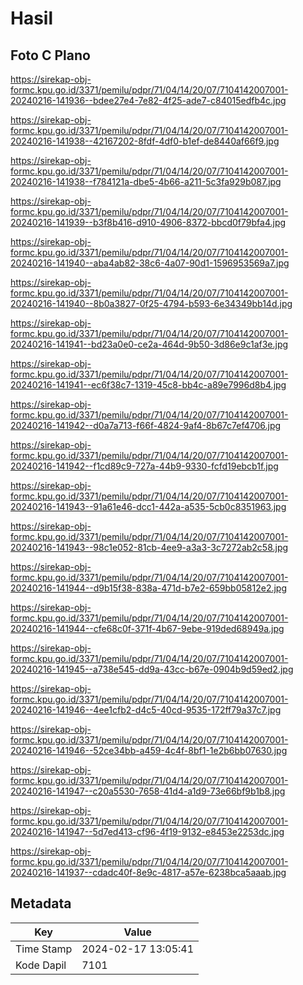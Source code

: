 # Hasil

## Foto C Plano

https://sirekap-obj-formc.kpu.go.id/3371/pemilu/pdpr/71/04/14/20/07/7104142007001-20240216-141936--bdee27e4-7e82-4f25-ade7-c84015edfb4c.jpg

https://sirekap-obj-formc.kpu.go.id/3371/pemilu/pdpr/71/04/14/20/07/7104142007001-20240216-141938--42167202-8fdf-4df0-b1ef-de8440af66f9.jpg

https://sirekap-obj-formc.kpu.go.id/3371/pemilu/pdpr/71/04/14/20/07/7104142007001-20240216-141938--f784121a-dbe5-4b66-a211-5c3fa929b087.jpg

https://sirekap-obj-formc.kpu.go.id/3371/pemilu/pdpr/71/04/14/20/07/7104142007001-20240216-141939--b3f8b416-d910-4906-8372-bbcd0f79bfa4.jpg

https://sirekap-obj-formc.kpu.go.id/3371/pemilu/pdpr/71/04/14/20/07/7104142007001-20240216-141940--aba4ab82-38c6-4a07-90d1-1596953569a7.jpg

https://sirekap-obj-formc.kpu.go.id/3371/pemilu/pdpr/71/04/14/20/07/7104142007001-20240216-141940--8b0a3827-0f25-4794-b593-6e34349bb14d.jpg

https://sirekap-obj-formc.kpu.go.id/3371/pemilu/pdpr/71/04/14/20/07/7104142007001-20240216-141941--bd23a0e0-ce2a-464d-9b50-3d86e9c1af3e.jpg

https://sirekap-obj-formc.kpu.go.id/3371/pemilu/pdpr/71/04/14/20/07/7104142007001-20240216-141941--ec6f38c7-1319-45c8-bb4c-a89e7996d8b4.jpg

https://sirekap-obj-formc.kpu.go.id/3371/pemilu/pdpr/71/04/14/20/07/7104142007001-20240216-141942--d0a7a713-f66f-4824-9af4-8b67c7ef4706.jpg

https://sirekap-obj-formc.kpu.go.id/3371/pemilu/pdpr/71/04/14/20/07/7104142007001-20240216-141942--f1cd89c9-727a-44b9-9330-fcfd19ebcb1f.jpg

https://sirekap-obj-formc.kpu.go.id/3371/pemilu/pdpr/71/04/14/20/07/7104142007001-20240216-141943--91a61e46-dcc1-442a-a535-5cb0c8351963.jpg

https://sirekap-obj-formc.kpu.go.id/3371/pemilu/pdpr/71/04/14/20/07/7104142007001-20240216-141943--98c1e052-81cb-4ee9-a3a3-3c7272ab2c58.jpg

https://sirekap-obj-formc.kpu.go.id/3371/pemilu/pdpr/71/04/14/20/07/7104142007001-20240216-141944--d9b15f38-838a-471d-b7e2-659bb05812e2.jpg

https://sirekap-obj-formc.kpu.go.id/3371/pemilu/pdpr/71/04/14/20/07/7104142007001-20240216-141944--cfe68c0f-371f-4b67-9ebe-919ded68949a.jpg

https://sirekap-obj-formc.kpu.go.id/3371/pemilu/pdpr/71/04/14/20/07/7104142007001-20240216-141945--a738e545-dd9a-43cc-b67e-0904b9d59ed2.jpg

https://sirekap-obj-formc.kpu.go.id/3371/pemilu/pdpr/71/04/14/20/07/7104142007001-20240216-141946--4ee1cfb2-d4c5-40cd-9535-172ff79a37c7.jpg

https://sirekap-obj-formc.kpu.go.id/3371/pemilu/pdpr/71/04/14/20/07/7104142007001-20240216-141946--52ce34bb-a459-4c4f-8bf1-1e2b6bb07630.jpg

https://sirekap-obj-formc.kpu.go.id/3371/pemilu/pdpr/71/04/14/20/07/7104142007001-20240216-141947--c20a5530-7658-41d4-a1d9-73e66bf9b1b8.jpg

https://sirekap-obj-formc.kpu.go.id/3371/pemilu/pdpr/71/04/14/20/07/7104142007001-20240216-141947--5d7ed413-cf96-4f19-9132-e8453e2253dc.jpg

https://sirekap-obj-formc.kpu.go.id/3371/pemilu/pdpr/71/04/14/20/07/7104142007001-20240216-141937--cdadc40f-8e9c-4817-a57e-6238bca5aaab.jpg


## Metadata

| Key        | Value               |
| ---------- | ------------------- |
| Time Stamp | 2024-02-17 13:05:41 |
| Kode Dapil | 7101                |



